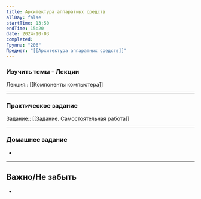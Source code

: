 ```yaml
---
title: Архитектура аппаратных средств
allDay: false
startTime: 13:50
endTime: 15:20
date: 2024-10-03
completed: 
Группа: "206"
Предмет: "[[Архитектура аппаратных средств]]"
---
```

### Изучить темы - Лекции

Лекция:: [[Компоненты компьютера]]

---
### Практическое задание

Задание:: [[Задание. Самостоятельная работа]]

---
### Домашнее задание

- 

---
## Важно/Не забыть

- 